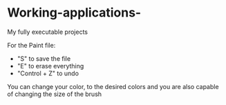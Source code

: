 # Working-applications-
My fully executable projects

For the Paint file:
  - "S" to save the file
  - "E" to erase everything
  - "Control + Z" to undo


You can change your color, to the desired colors and you are also capable of changing the size of the brush
